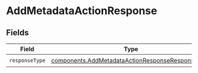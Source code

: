 # AddMetadataActionResponse


## Fields

| Field                                                                                                                | Type                                                                                                                 | Required                                                                                                             | Description                                                                                                          |
| -------------------------------------------------------------------------------------------------------------------- | -------------------------------------------------------------------------------------------------------------------- | -------------------------------------------------------------------------------------------------------------------- | -------------------------------------------------------------------------------------------------------------------- |
| `responseType`                                                                                                       | [components.AddMetadataActionResponseResponseType](../../models/components/addmetadataactionresponseresponsetype.md) | :heavy_check_mark:                                                                                                   | N/A                                                                                                                  |